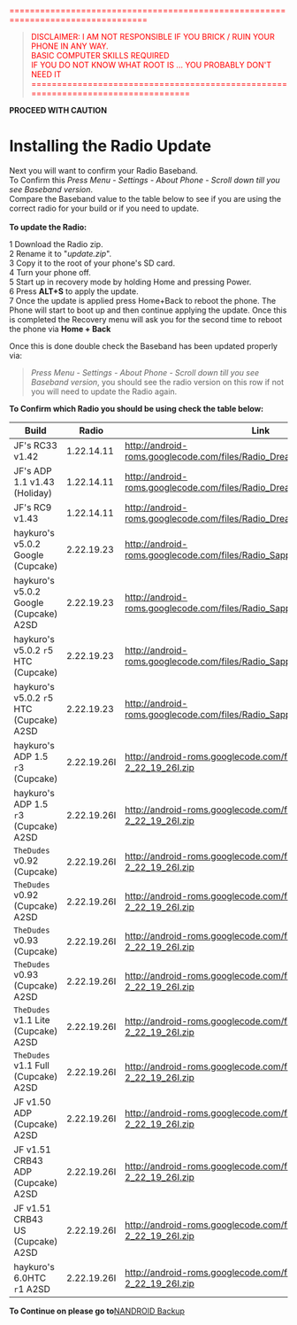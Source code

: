 <font color='#FF0000'>=================================================================================</font><br>
<blockquote><font color='#FF0000'>DISCLAIMER: I AM NOT RESPONSIBLE IF YOU BRICK / RUIN YOUR PHONE IN ANY WAY.</font>    <br>
<font color='#FF0000'>BASIC COMPUTER SKILLS REQUIRED</font>                                                 <br>
<font color='#FF0000'>IF YOU DO NOT KNOW WHAT ROOT IS ... YOU PROBABLY DON'T NEED IT</font>                 <br>
<font color='#FF0000'>=================================================================================</font><br></blockquote>


<b>PROCEED WITH CAUTION</b>

<h1>Installing the Radio Update</h1>

Next you will want to confirm your Radio Baseband.<br>
To Confirm this <i>Press Menu - Settings - About Phone - Scroll down till you see Baseband version</i>. <br>
Compare the Baseband value to the table below to see if you are using the correct radio for your build or if you need to update.<br>
<br>
<b>To update the Radio:</b>

1 Download the Radio zip.<br>
2 Rename it to "<i>update.zip</i>".<br>
3 Copy it to the root of your phone's SD card.<br>
4 Turn your phone off.<br>
5 Start up in recovery mode by holding Home and pressing Power.<br>
6 Press <b>ALT+S</b> to apply the update.<br>
7 Once the update is applied press Home+Back to reboot the phone.  The Phone will start to boot up and then continue applying the update.  Once this is completed the Recovery menu will ask you for the second time to reboot the phone via <b>Home + Back</b><br>

Once this is done double check the Baseband has been updated properly via:<br>
<blockquote><i>Press Menu - Settings - About Phone - Scroll down till you see Baseband version</i>, you should see the radio version on this row if not you will need to update the Radio again.</blockquote>

<b>To Confirm which Radio you should be using check the table below:</b>

<table><thead><th> <b>Build</b> </th><th> <b>Radio</b> </th><th> <b>Link</b> </th></thead><tbody>
<tr><td> JF's RC33 v1.42 </td><td> 1.22.14.11   </td><td> <a href='http://android-roms.googlecode.com/files/Radio_Dream_RC33_1_22_14_11.zip'>http://android-roms.googlecode.com/files/Radio_Dream_RC33_1_22_14_11.zip</a> </td></tr>
<tr><td> JF's ADP 1.1 v1.43 (Holiday) </td><td> 1.22.14.11   </td><td> <a href='http://android-roms.googlecode.com/files/Radio_Dream_RC33_1_22_14_11.zip'>http://android-roms.googlecode.com/files/Radio_Dream_RC33_1_22_14_11.zip</a> </td></tr>
<tr><td> JF's RC9 v1.43 </td><td> 1.22.14.11   </td><td> <a href='http://android-roms.googlecode.com/files/Radio_Dream_RC33_1_22_14_11.zip'>http://android-roms.googlecode.com/files/Radio_Dream_RC33_1_22_14_11.zip</a> </td></tr>
<tr><td> haykuro's v5.0.2 Google (Cupcake) </td><td> 2.22.19.23   </td><td> <a href='http://android-roms.googlecode.com/files/Radio_Sapphire_2_22_19_23.zip'>http://android-roms.googlecode.com/files/Radio_Sapphire_2_22_19_23.zip</a> </td></tr>
<tr><td> haykuro's v5.0.2 Google (Cupcake) A2SD </td><td> 2.22.19.23   </td><td> <a href='http://android-roms.googlecode.com/files/Radio_Sapphire_2_22_19_23.zip'>http://android-roms.googlecode.com/files/Radio_Sapphire_2_22_19_23.zip</a> </td></tr>
<tr><td> haykuro's v5.0.2 <code>r</code>5 HTC (Cupcake) </td><td> 2.22.19.23   </td><td> <a href='http://android-roms.googlecode.com/files/Radio_Sapphire_2_22_19_23.zip'>http://android-roms.googlecode.com/files/Radio_Sapphire_2_22_19_23.zip</a> </td></tr>
<tr><td> haykuro's v5.0.2 <code>r</code>5 HTC (Cupcake) A2SD </td><td> 2.22.19.23   </td><td><a href='http://android-roms.googlecode.com/files/Radio_Sapphire_2_22_19_23.zip'>http://android-roms.googlecode.com/files/Radio_Sapphire_2_22_19_23.zip</a> </td></tr>
<tr><td> haykuro's ADP 1.5 <code>r</code>3 (Cupcake) </td><td> 2.22.19.26I  </td><td> <a href='http://android-roms.googlecode.com/files/ota-radio-2_22_19_26I.zip'>http://android-roms.googlecode.com/files/ota-radio-2_22_19_26I.zip</a> </td></tr>
<tr><td> haykuro's ADP 1.5 <code>r</code>3 (Cupcake) A2SD </td><td> 2.22.19.26I  </td><td> <a href='http://android-roms.googlecode.com/files/ota-radio-2_22_19_26I.zip'>http://android-roms.googlecode.com/files/ota-radio-2_22_19_26I.zip</a> </td></tr>
<tr><td> <code>TheDudes </code>v0.92 (Cupcake) </td><td> 2.22.19.26I  </td><td> <a href='http://android-roms.googlecode.com/files/ota-radio-2_22_19_26I.zip'>http://android-roms.googlecode.com/files/ota-radio-2_22_19_26I.zip</a> </td></tr>
<tr><td> <code>TheDudes </code>v0.92 (Cupcake) A2SD </td><td> 2.22.19.26I  </td><td> <a href='http://android-roms.googlecode.com/files/ota-radio-2_22_19_26I.zip'>http://android-roms.googlecode.com/files/ota-radio-2_22_19_26I.zip</a> </td></tr>
<tr><td> <code>TheDudes </code>v0.93 (Cupcake) </td><td> 2.22.19.26I  </td><td> <a href='http://android-roms.googlecode.com/files/ota-radio-2_22_19_26I.zip'>http://android-roms.googlecode.com/files/ota-radio-2_22_19_26I.zip</a> </td></tr>
<tr><td> <code>TheDudes </code>v0.93 (Cupcake) A2SD </td><td> 2.22.19.26I  </td><td> <a href='http://android-roms.googlecode.com/files/ota-radio-2_22_19_26I.zip'>http://android-roms.googlecode.com/files/ota-radio-2_22_19_26I.zip</a> </td></tr>
<tr><td> <code>TheDudes </code>v1.1 Lite (Cupcake) A2SD </td><td> 2.22.19.26I  </td><td> <a href='http://android-roms.googlecode.com/files/ota-radio-2_22_19_26I.zip'>http://android-roms.googlecode.com/files/ota-radio-2_22_19_26I.zip</a> </td></tr>
<tr><td> <code>TheDudes </code>v1.1 Full (Cupcake) A2SD </td><td> 2.22.19.26I  </td><td> <a href='http://android-roms.googlecode.com/files/ota-radio-2_22_19_26I.zip'>http://android-roms.googlecode.com/files/ota-radio-2_22_19_26I.zip</a> </td></tr>
<tr><td> JF v1.50 ADP (Cupcake) A2SD </td><td> 2.22.19.26I  </td><td> <a href='http://android-roms.googlecode.com/files/ota-radio-2_22_19_26I.zip'>http://android-roms.googlecode.com/files/ota-radio-2_22_19_26I.zip</a> </td></tr>
<tr><td> JF v1.51 CRB43 ADP (Cupcake) A2SD </td><td> 2.22.19.26I  </td><td> <a href='http://android-roms.googlecode.com/files/ota-radio-2_22_19_26I.zip'>http://android-roms.googlecode.com/files/ota-radio-2_22_19_26I.zip</a> </td></tr>
<tr><td> JF v1.51 CRB43 US (Cupcake) A2SD </td><td> 2.22.19.26I  </td><td> <a href='http://android-roms.googlecode.com/files/ota-radio-2_22_19_26I.zip'>http://android-roms.googlecode.com/files/ota-radio-2_22_19_26I.zip</a> </td></tr>
<tr><td> haykuro's 6.0HTC <code>r</code>1 A2SD </td><td> 2.22.19.26I  </td><td> <a href='http://android-roms.googlecode.com/files/ota-radio-2_22_19_26I.zip'>http://android-roms.googlecode.com/files/ota-radio-2_22_19_26I.zip</a> </td></tr></tbody></table>

<b>To Continue on please go to</b><a href='http://code.google.com/p/android-roms/wiki/NANDROID_Backup'>NANDROID Backup</a>